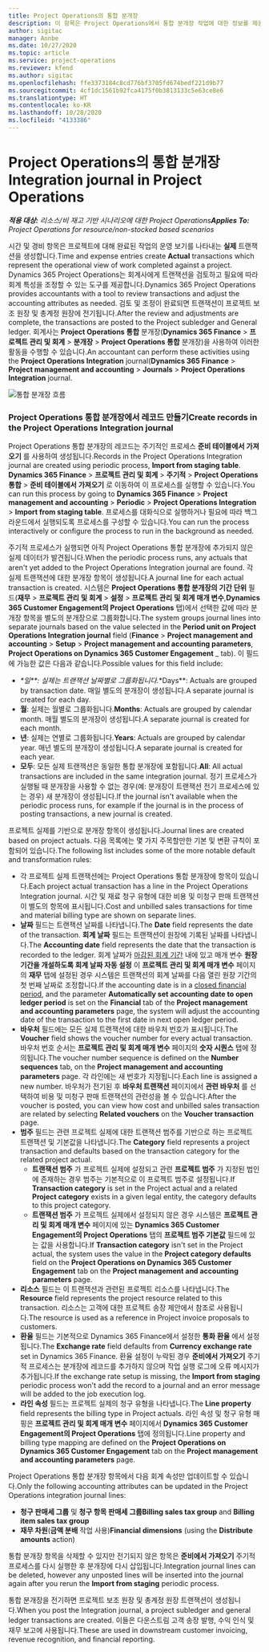 ```yaml
---
title: Project Operations의 통합 분개장
description: 이 항목은 Project Operations에서 통합 분개장 작업에 대한 정보를 제공합니다.
author: sigitac
manager: Annbe
ms.date: 10/27/2020
ms.topic: article
ms.service: project-operations
ms.reviewer: kfend
ms.author: sigitac
ms.openlocfilehash: ffe3373184c8cd776bf3705fd674bedf221d9b77
ms.sourcegitcommit: 4cf1dc1561b92fca4175f0b3813133c5e63ce8e6
ms.translationtype: HT
ms.contentlocale: ko-KR
ms.lasthandoff: 10/28/2020
ms.locfileid: "4133386"
---
```

# <a name="integration-journal-in-project-operations"></a><span data-ttu-id="f9f90-103">Project Operations의 통합 분개장</span><span class="sxs-lookup"><span data-stu-id="f9f90-103">Integration journal in Project Operations</span></span>

<span data-ttu-id="f9f90-104">_**적용 대상:** 리소스/비 재고 기반 시나리오에 대한 Project Operations_</span><span class="sxs-lookup"><span data-stu-id="f9f90-104">_**Applies To:** Project Operations for resource/non-stocked based scenarios_</span></span>

<span data-ttu-id="f9f90-105">시간 및 경비 항목은 프로젝트에 대해 완료된 작업의 운영 보기를 나타내는 **실제** 트랜잭션을 생성합니다.</span><span class="sxs-lookup"><span data-stu-id="f9f90-105">Time and expense entries create **Actual** transactions which represent the operational view of work completed against a project.</span></span> <span data-ttu-id="f9f90-106">Dynamics 365 Project Operations는 회계사에게 트랜잭션을 검토하고 필요에 따라 회계 특성을 조정할 수 있는 도구를 제공합니다.</span><span class="sxs-lookup"><span data-stu-id="f9f90-106">Dynamics 365 Project Operations provides accountants with a tool to review transactions and adjust the accounting attributes as needed.</span></span> <span data-ttu-id="f9f90-107">검토 및 조정이 완료되면 트랜잭션이 프로젝트 보조 원장 및 총계정 원장에 전기됩니다.</span><span class="sxs-lookup"><span data-stu-id="f9f90-107">After the review and adjustments are complete, the transactions are posted to the Project subledger and General ledger.</span></span> <span data-ttu-id="f9f90-108">회계사는 **Project Operations 통합** 분개장(**Dynamics 365 Finance** > **프로젝트 관리 및 회계** > **분개장** > **Project Operations 통합** 분개장)을 사용하여 이러한 활동을 수행할 수 있습니다.</span><span class="sxs-lookup"><span data-stu-id="f9f90-108">An accountant can perform these activities using the **Project Operations Integration** journal(**Dynamics 365 Finance** > **Project management and accounting** > **Journals** > **Project Operations Integration** journal.</span></span>

![통합 분개장 흐름](./media/IntegrationJournal.png)

### <a name="create-records-in-the-project-operations-integration-journal"></a><span data-ttu-id="f9f90-110">Project Operations 통합 분개장에서 레코드 만들기</span><span class="sxs-lookup"><span data-stu-id="f9f90-110">Create records in the Project Operations Integration journal</span></span>

<span data-ttu-id="f9f90-111">Project Operations 통합 분개장의 레코드는 주기적인 프로세스 **준비 테이블에서 가져오기** 를 사용하여 생성됩니다.</span><span class="sxs-lookup"><span data-stu-id="f9f90-111">Records in the Project Operations Integration journal are created using periodic process, **Import from staging table**.</span></span> <span data-ttu-id="f9f90-112">**Dynamics 365 Finance** > **프로젝트 관리 및 회계** > **주기적** > **Project Operations 통합** > **준비 테이블에서 가져오기** 로 이동하여 이 프로세스를 실행할 수 있습니다.</span><span class="sxs-lookup"><span data-stu-id="f9f90-112">You can run this process by going to **Dynamics 365 Finance** > **Project management and accounting** > **Periodic** > **Project Operations Integration** > **Import from staging table**.</span></span> <span data-ttu-id="f9f90-113">프로세스를 대화식으로 실행하거나 필요에 따라 백그라운드에서 실행되도록 프로세스를 구성할 수 있습니다.</span><span class="sxs-lookup"><span data-stu-id="f9f90-113">You can run the process interactively or configure the process to run in the background as needed.</span></span>

<span data-ttu-id="f9f90-114">주기적 프로세스가 실행되면 아직 Project Operations 통합 분개장에 추가되지 않은 실제 데이터가 발견됩니다.</span><span class="sxs-lookup"><span data-stu-id="f9f90-114">When the periodic process runs, any actuals that aren't yet added to the Project Operations Integration journal are found.</span></span> <span data-ttu-id="f9f90-115">각 실제 트랜잭션에 대한 분개장 항목이 생성됩니다.</span><span class="sxs-lookup"><span data-stu-id="f9f90-115">A journal line for each actual transaction is created.</span></span>
<span data-ttu-id="f9f90-116">시스템은 **Project Operations 통합 분개장의 기간 단위** 필드(**재무** > **프로젝트 관리 및 회계** > **설정** > **프로젝트 관리 및 회계 매개 변수**,**Dynamics 365 Customer Engagement의 Project Operations** 탭)에서 선택한 값에 따라 분개장 항목을 별도의 분개장으로 그룹화합니다.</span><span class="sxs-lookup"><span data-stu-id="f9f90-116">The system groups journal lines into separate journals based on the value selected in the **Period unit on Project Operations Integration journal** field (**Finance** > **Project management and accounting** > **Setup** > **Project management and accounting parameters**, **Project Operations on Dynamics 365 Customer Engagement** _ tab).</span></span> <span data-ttu-id="f9f90-117">이 필드에 가능한 값은 다음과 같습니다.</span><span class="sxs-lookup"><span data-stu-id="f9f90-117">Possible values for this field include:</span></span>

  - <span data-ttu-id="f9f90-118">_\*일\*\*: 실제는 트랜잭션 날짜별로 그룹화됩니다.</span><span class="sxs-lookup"><span data-stu-id="f9f90-118">_\*Days\*\*: Actuals are grouped by transaction date.</span></span> <span data-ttu-id="f9f90-119">매일 별도의 분개장이 생성됩니다.</span><span class="sxs-lookup"><span data-stu-id="f9f90-119">A separate journal is created for each day.</span></span>
  - <span data-ttu-id="f9f90-120">**월**: 실제는 월별로 그룹화됩니다.</span><span class="sxs-lookup"><span data-stu-id="f9f90-120">**Months**: Actuals are grouped by calendar month.</span></span> <span data-ttu-id="f9f90-121">매월 별도의 분개장이 생성됩니다.</span><span class="sxs-lookup"><span data-stu-id="f9f90-121">A separate journal is created for each month.</span></span>
  - <span data-ttu-id="f9f90-122">**년**: 실제는 연별로 그룹화됩니다.</span><span class="sxs-lookup"><span data-stu-id="f9f90-122">**Years**: Actuals are grouped by calendar year.</span></span> <span data-ttu-id="f9f90-123">매년 별도의 분개장이 생성됩니다.</span><span class="sxs-lookup"><span data-stu-id="f9f90-123">A separate journal is created for each year.</span></span>
  - <span data-ttu-id="f9f90-124">**모두**: 모든 실제 트랜잭션은 동일한 통합 분개장에 포함됩니다.</span><span class="sxs-lookup"><span data-stu-id="f9f90-124">**All**: All actual transactions are included in the same integration journal.</span></span> <span data-ttu-id="f9f90-125">정기 프로세스가 실행될 때 분개장을 사용할 수 없는 경우(예: 분개장이 트랜잭션 전기 프로세스에 있는 경우) 새 분개장이 생성됩니다.</span><span class="sxs-lookup"><span data-stu-id="f9f90-125">If the journal isn't available when the periodic process runs, for example if the journal is in the process of posting transactions, a new journal is created.</span></span>

<span data-ttu-id="f9f90-126">프로젝트 실제를 기반으로 분개장 항목이 생성됩니다.</span><span class="sxs-lookup"><span data-stu-id="f9f90-126">Journal lines are created based on project actuals.</span></span> <span data-ttu-id="f9f90-127">다음 목록에는 몇 가지 주목할만한 기본 및 변환 규칙이 포함되어 있습니다.</span><span class="sxs-lookup"><span data-stu-id="f9f90-127">The following list includes some of the more notable default and transformation rules:</span></span>

  - <span data-ttu-id="f9f90-128">각 프로젝트 실제 트랜잭션에는 Project Operations 통합 분개장에 항목이 있습니다.</span><span class="sxs-lookup"><span data-stu-id="f9f90-128">Each project actual transaction has a line in the Project Operations Integration journal.</span></span> <span data-ttu-id="f9f90-129">시간 및 재료 청구 유형에 대한 비용 및 미청구 판매 트랜잭션이 별도의 항목에 표시됩니다.</span><span class="sxs-lookup"><span data-stu-id="f9f90-129">Cost and unbilled sales transactions for time and material billing type are shown on separate lines.</span></span>
  - <span data-ttu-id="f9f90-130">**날짜** 필드는 트랜잭션 날짜를 나타냅니다.</span><span class="sxs-lookup"><span data-stu-id="f9f90-130">The **Date** field represents the date of the transaction.</span></span> <span data-ttu-id="f9f90-131">**회계 날짜** 필드는 트랜잭션이 원장에 기록된 날짜를 나타냅니다.</span><span class="sxs-lookup"><span data-stu-id="f9f90-131">The **Accounting date** field represents the date that the transaction is recorded to the ledger.</span></span> <span data-ttu-id="f9f90-132">회계 날짜가 [마감된 회계 기간](https://docs.microsoft.com/dynamics365/finance/general-ledger/close-general-ledger-at-period-end) 내에 있고 매개 변수 **원장 기간을 개설하도록 회계 날짜 자동 설정** 이 **프로젝트 관리 및 회계 매개 변수** 페이지의 **재무** 탭에 설정된 경우 시스템은 트랜잭션의 회계 날짜를 다음 열린 원장 기간의 첫 번째 날짜로 조정합니다.</span><span class="sxs-lookup"><span data-stu-id="f9f90-132">If the accounting date is in a [closed financial period](https://docs.microsoft.com/dynamics365/finance/general-ledger/close-general-ledger-at-period-end), and the parameter **Automatically set accounting date to open ledger period** is set on the **Financial** tab of the **Project management and accounting parameters** page, the system will adjust the accounting date of the transaction to the first date in next open ledger period.</span></span>
  - <span data-ttu-id="f9f90-133">**바우처** 필드에는 모든 실제 트랜잭션에 대한 바우처 번호가 표시됩니다.</span><span class="sxs-lookup"><span data-stu-id="f9f90-133">The **Voucher** field shows the voucher number for every actual transaction.</span></span> <span data-ttu-id="f9f90-134">바우처 번호 순서는 **프로젝트 관리 및 회계 매개 변수** 페이지의 **숫자 시퀀스** 탭에 정의됩니다.</span><span class="sxs-lookup"><span data-stu-id="f9f90-134">The voucher number sequence is defined on the **Number sequences** tab, on the **Project management and accounting parameters** page.</span></span> <span data-ttu-id="f9f90-135">각 라인에는 새 번호가 지정됩니다.</span><span class="sxs-lookup"><span data-stu-id="f9f90-135">Each line is assigned a new number.</span></span> <span data-ttu-id="f9f90-136">바우처가 전기된 후 **바우처 트랜잭션** 페이지에서 **관련 바우처** 를 선택하여 비용 및 미청구 판매 트랜잭션의 관련성을 볼 수 있습니다.</span><span class="sxs-lookup"><span data-stu-id="f9f90-136">After the voucher is posted, you can view how cost and unbilled sales transaction are related by selecting **Related vouchers** on the **Voucher transaction** page.</span></span>
  - <span data-ttu-id="f9f90-137">**범주** 필드는 관련 프로젝트 실제에 대한 트랜잭션 범주를 기반으로 하는 프로젝트 트랜잭션 및 기본값을 나타냅니다.</span><span class="sxs-lookup"><span data-stu-id="f9f90-137">The **Category** field represents a project transaction and defaults based on the transaction category for the related project actual.</span></span>
    - <span data-ttu-id="f9f90-138">**트랜잭션 범주** 가 프로젝트 실제에 설정되고 관련 **프로젝트 범주** 가 지정된 법인에 존재하는 경우 범주는 기본적으로 이 프로젝트 범주로 설정됩니다.</span><span class="sxs-lookup"><span data-stu-id="f9f90-138">If **Transaction category** is set in the Project actual and a related **Project category** exists in a given legal entity, the category defaults to this project category.</span></span>
    - <span data-ttu-id="f9f90-139">**트랜잭션 범주** 가 프로젝트 실제에서 설정되지 않은 경우 시스템은 **프로젝트 관리 및 회계 매개 변수** 페이지에 있는 **Dynamics 365 Customer Engagement의 Project Operations** 탭의 **프로젝트 범주 기본값** 필드에 있는 값을 사용합니다.</span><span class="sxs-lookup"><span data-stu-id="f9f90-139">If **Transaction category** isn't set in the Project actual, the system uses the value in the **Project category defaults** field on the **Project Operations on Dynamics 365 Customer Engagement** tab on the **Project management and accounting parameters** page.</span></span>
  - <span data-ttu-id="f9f90-140">**리소스** 필드는 이 트랜잭션과 관련된 프로젝트 리소스를 나타냅니다.</span><span class="sxs-lookup"><span data-stu-id="f9f90-140">The **Resource** field represents the project resource related to this transaction.</span></span> <span data-ttu-id="f9f90-141">리소스는 고객에 대한 프로젝트 송장 제안에서 참조로 사용됩니다.</span><span class="sxs-lookup"><span data-stu-id="f9f90-141">The resource is used as a reference in Project invoice proposals to customers.</span></span>
  - <span data-ttu-id="f9f90-142">**환율** 필드는 기본적으로 Dynamics 365 Finance에서 설정한 **통화 환율** 에서 설정됩니다.</span><span class="sxs-lookup"><span data-stu-id="f9f90-142">The **Exchange rate** field defaults from **Currency exchange rate** set in Dynamics 365 Finance.</span></span> <span data-ttu-id="f9f90-143">환율 설정이 누락된 경우 **준비에서 가져오기** 주기적 프로세스는 분개장에 레코드를 추가하지 않으며 작업 실행 로그에 오류 메시지가 추가됩니다.</span><span class="sxs-lookup"><span data-stu-id="f9f90-143">If the exchange rate setup is missing, the **Import from staging** periodic process won't add the record to a journal and an error message will be added to the job execution log.</span></span>
  - <span data-ttu-id="f9f90-144">**라인 속성** 필드는 프로젝트 실제의 청구 유형을 나타냅니다.</span><span class="sxs-lookup"><span data-stu-id="f9f90-144">The **Line property** field represents the billing type in Project actuals.</span></span> <span data-ttu-id="f9f90-145">라인 속성 및 청구 유형 매핑은 **프로젝트 관리 및 회계 매개 변수** 페이지에서 **Dynamics 365 Customer Engagement의 Project Operations** 탭에 정의됩니다.</span><span class="sxs-lookup"><span data-stu-id="f9f90-145">Line property and billing type mapping are defined on the **Project Operations on Dynamics 365 Customer Engagement** tab on the **Project management and accounting parameters** page.</span></span>

<span data-ttu-id="f9f90-146">Project Operations 통합 분개장 항목에서 다음 회계 속성만 업데이트할 수 있습니다.</span><span class="sxs-lookup"><span data-stu-id="f9f90-146">Only the following accounting attributes can be updated in the Project Operations integration journal lines:</span></span>

- <span data-ttu-id="f9f90-147">**청구 판매세 그룹** 및 **청구 항목 판매세 그룹**</span><span class="sxs-lookup"><span data-stu-id="f9f90-147">**Billing sales tax group** and **Billing item sales tax group**</span></span>
- <span data-ttu-id="f9f90-148">**재무 차원**(**금액 분배** 작업 사용)</span><span class="sxs-lookup"><span data-stu-id="f9f90-148">**Financial dimensions** (using the **Distribute amounts** action)</span></span>

<span data-ttu-id="f9f90-149">통합 분개장 항목을 삭제할 수 있지만 전기되지 않은 항목은 **준비에서 가져오기** 주기적 프로세스를 다시 실행한 후 분개장에 다시 삽입됩니다.</span><span class="sxs-lookup"><span data-stu-id="f9f90-149">Integration journal lines can be deleted, however any unposted lines will be inserted into the journal again after you rerun the **Import from staging** periodic process.</span></span>

<span data-ttu-id="f9f90-150">통합 분개장을 전기하면 프로젝트 보조 원장 및 총계정 원장 트랜잭션이 생성됩니다.</span><span class="sxs-lookup"><span data-stu-id="f9f90-150">When you post the Integration journal, a project subledger and general ledger transactions are created.</span></span> <span data-ttu-id="f9f90-151">이들은 다운스트림 고객 송장 발행, 수익 인식 및 재무 보고에 사용됩니다.</span><span class="sxs-lookup"><span data-stu-id="f9f90-151">These are used in downstream customer invoicing, revenue recognition, and financial reporting.</span></span>
